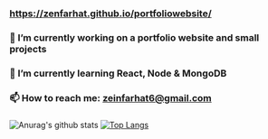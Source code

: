 ### https://zenfarhat.github.io/portfoliowebsite/
### 🔭 I’m currently working on a portfolio website and small projects
### 🌱 I’m currently learning React, Node & MongoDB
### 📫 How to reach me: zeinfarhat6@gmail.com
###
###
![Anurag's github stats](https://github-readme-stats.vercel.app/api?username=ZenFarhat&count_private=true)
[![Top Langs](https://github-readme-stats.vercel.app/api/top-langs/?username=ZenFarhat&layout=compact)](https://github.com/anuraghazra/github-readme-stats)

<!--
**ZenFarhat/ZenFarhat** is a ✨ _special_ ✨ repository because its `README.md` (this file) appears on your GitHub profile.

Here are some ideas to get you started:

